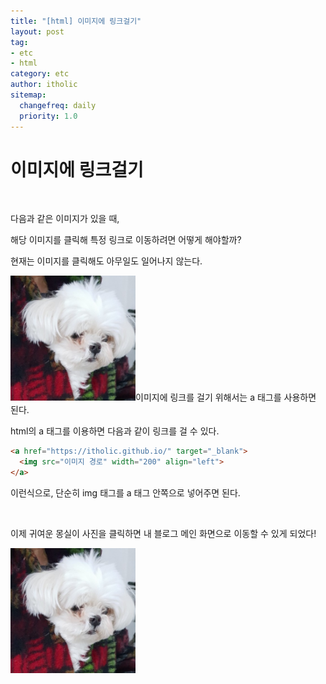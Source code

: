 ```yaml
---
title: "[html] 이미지에 링크걸기"
layout: post
tag:
- etc
- html
category: etc
author: itholic
sitemap:
  changefreq: daily
  priority: 1.0
---
```


# 이미지에 링크걸기

<br/>

다음과 같은 이미지가 있을 때,

해당 이미지를 클릭해 특정 링크로 이동하려면 어떻게 해야할까?

현재는 이미지를 클릭해도 아무일도 일어나지 않는다.

<img src="/assets/images/profile.jpg" width="200" align="left">

<br><br/>
<br><br/>
<br><br/>
<br><br/>
<br><br/>

이미지에 링크를 걸기 위해서는 a 태그를 사용하면 된다.

html의 a 태그를 이용하면 다음과 같이 링크를 걸 수 있다.

```html
<a href="https://itholic.github.io/" target="_blank">
  <img src="이미지 경로" width="200" align="left">
</a>
```

이런식으로, 단순히 img 태그를 a 태그 안쪽으로 넣어주면 된다.

<br/>

이제 귀여운 몽실이 사진을 클릭하면 내 블로그 메인 화면으로 이동할 수 있게 되었다!

<a href="https://itholic.github.io/" target="_blank"><img src="/assets/images/profile.jpg" width="200" align="left"></a>

<br><br/>
<br><br/>
<br><br/>
<br><br/>

